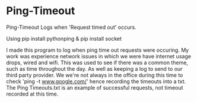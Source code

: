 # Ping-Timeout
Ping-Timeout Logs when 'Request timed out' occurs.

Using pip install pythonping
& pip install socket  
      
I made this program to log when ping time out requests were occuring. My work was experience network issues in which we were have internet usage drops, wired and wifi. This was used to see if there was a common theme, such as time throughout the day. As well as keeping a log to send to our third party provider.  We we're not always in the office during this time to check 'ping -t www.google.com/' hence recording  the timeouts into a txt.   The Ping Timeouts.txt is an example of successful requests, not timeout recorded at this time.
